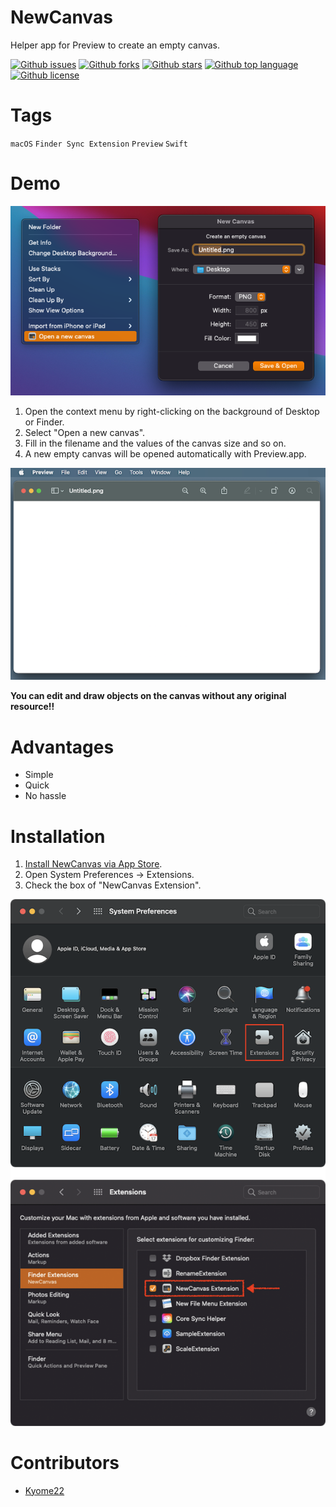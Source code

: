 # NewCanvas

<!-- # Short Description -->

Helper app for Preview to create an empty canvas.

<!-- # Badges -->

[![Github issues](https://img.shields.io/github/issues/Kyome22/NewCanvas)](https://github.com/Kyome22/NewCanvas/issues)
[![Github forks](https://img.shields.io/github/forks/Kyome22/NewCanvas)](https://github.com/Kyome22/NewCanvas/network/members)
[![Github stars](https://img.shields.io/github/stars/Kyome22/NewCanvas)](https://github.com/Kyome22/NewCanvas/stargazers)
[![Github top language](https://img.shields.io/github/languages/top/Kyome22/NewCanvas)](https://github.com/Kyome22/NewCanvas/)
[![Github license](https://img.shields.io/github/license/Kyome22/NewCanvas)](https://github.com/Kyome22/NewCanvas/)

# Tags

`macOS` `Finder Sync Extension` `Preview` `Swift`

# Demo

![Demo](resources/file0.png)

1. Open the context menu by right-clicking on the background of Desktop or Finder.
1. Select "Open a new canvas".
1. Fill in the filename and the values of the canvas size and so on.
1. A new empty canvas will be opened automatically with Preview.app.

![Demo](resources/file1.png)

**You can edit and draw objects on the canvas without any original resource!!**

# Advantages

- Simple
- Quick
- No hassle

# Installation

1. [Install NewCanvas via App Store](https://apps.apple.com/us/app/newcanvas/id1574025915?mt=12).
1. Open System Preferences -> Extensions.
1. Check the box of "NewCanvas Extension".

![Demo](resources/file2.png)

# Contributors

- [Kyome22](https://github.com/Kyome22)
